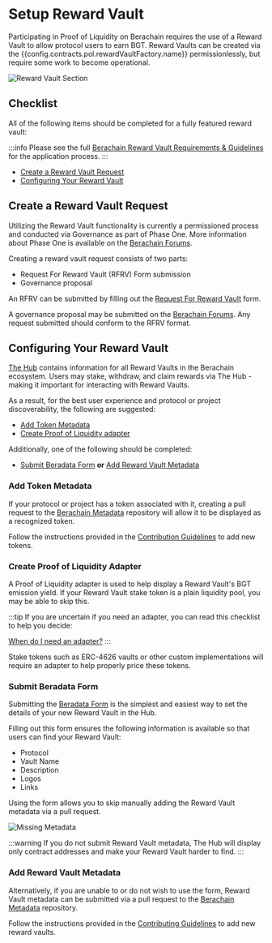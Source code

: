 <script setup>
  import config from '@berachain/config/constants.json';
</script>

# Setup Reward Vault

Participating in Proof of Liquidity on Berachain requires the use of a Reward Vault to allow protocol users to earn BGT.
Reward Vaults can be created via the <a :href="config.contracts.pol.rewardVaultFactory.docsUrl">{{config.contracts.pol.rewardVaultFactory.name}}</a> permissionlessly, but require some work to become operational.

![Reward Vault Section](/assets/add-incentives-vaults.png)

## Checklist

All of the following items should be completed for a fully featured reward vault:

:::info
Please see the full [Berachain Reward Vault Requirements & Guidelines](/learn/help/reward-vault-guidelines) for the application process.
:::

- [Create a Reward Vault Request](#create-a-reward-vault-request)
- [Configuring Your Reward Vault](#configuring-your-reward-vault)

## Create a Reward Vault Request

Utilizing the Reward Vault functionality is currently a permissioned process and conducted via Governance as part of Phase One.
More information about Phase One is available on the [Berachain Forums](https://hub.forum.berachain.com/t/governance-phase-one-is-here/30).

Creating a reward vault request consists of two parts:

- Request For Reward Vault (RFRV) Form submission
- Governance proposal

An RFRV can be submitted by filling out the [Request For Reward Vault](https://ufdx3v8g7qg.typeform.com/to/yqOvlUrV?typeform-source=docs.berachain.com) form.

A governance proposal may be submitted on the [Berachain Forums](https://hub.forum.berachain.com/c/reward-vaults/6).
Any request submitted should conform to the RFRV format.

## Configuring Your Reward Vault

[The Hub](https://hub.berachain.com) contains information for all Reward Vaults in the Berachain ecosystem.
Users may stake, withdraw, and claim rewards via The Hub - making it important for interacting with Reward Vaults.

As a result, for the best user experience and protocol or project discoverability, the following are suggested:

- [Add Token Metadata](#add-token-metadata)
- [Create Proof of Liquidity adapter](#create-proof-of-liquidity-adapter)

Additionally, one of the following should be completed:

- [Submit Beradata Form](#submit-beradata-form) **or** [Add Reward Vault Metadata](#add-reward-vault-metadata)

### Add Token Metadata

If your protocol or project has a token associated with it, creating a pull request to the [Berachain Metadata](https://github.com/berachain/metadata) repository will allow it to be displayed as a recognized token.

Follow the instructions provided in the [Contribution Guidelines](https://github.com/berachain/metadata/blob/main/CONTRIBUTING.md#adding-a-token) to add new tokens.

### Create Proof of Liquidity Adapter

A Proof of Liquidity adapter is used to help display a Reward Vault's BGT emission yield.
If your Reward Vault stake token is a plain liquidity pool, you may be able to skip this.

:::tip
If you are uncertain if you need an adapter, you can read this checklist to help you decide:

[When do I need an adapter?](https://github.com/berachain/hub-pol-adapters/blob/main/README.md#when-you-dont-need-an-adapter)
:::

Stake tokens such as ERC-4626 vaults or other custom implementations will require an adapter to help properly price these tokens.

### Submit Beradata Form

Submitting the [Beradata Form](http://betadata-form-webform.vercel.app/) is the simplest and easiest way to set the details of your new Reward Vault in the Hub.

Filling out this form ensures the following information is available so that users can find your Reward Vault:

- Protocol
- Vault Name
- Description
- Logos
- Links

Using the form allows you to skip manually adding the Reward Vault metadata via a pull request.

![Missing Metadata](/assets/add-incentives-reward-vault.png)

:::warning
If you do not submit Reward Vault metadata, The Hub will display only contract addresses and make your Reward Vault harder to find.
:::

### Add Reward Vault Metadata

Alternatively, if you are unable to or do not wish to use the form, Reward Vault metadata can be submitted via a pull request to the [Berachain Metadata](https://github.com/berachain/metadata) repository.

Follow the instructions provided in the [Contributing Guidelines](https://github.com/berachain/metadata/blob/main/CONTRIBUTING.md#adding-a-vault) to add new reward vaults.
